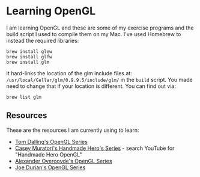 # Learning OpenGL

I am learning OpenGL and these are some of my exercise programs and the
build script I used to compile them on my Mac. I've used Homebrew to
instead the required libraries:

```
brew install glew
brew install glfw
brew install glm
```

It hard-links the location of the glm include files at: `/usr/local/Cellar/glm/0.9.9.5/include/glm/`
in the `build` script.
You made need to change that if your location is different. You can find out via:

```
brew list glm
```

## Resources

These are the resources I am currently using to learn:

* [Tom Dalling's OpenGL Series](https://www.tomdalling.com/blog/category/modern-opengl/)
* [Casey Muratori's Handmade Hero's Series](https://handmadehero.org/) - search YouTube for "Handmade Hero OpenGL"
* [Alexander Overoovde's OpenGL Series](https://open.gl/)
* [Joe Durian's OpenGL Series](http://duriansoftware.com/joe/An-intro-to-modern-OpenGL.-Chapter-1:-The-Graphics-Pipeline.html)
